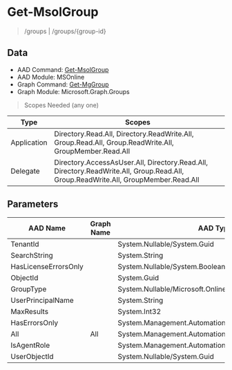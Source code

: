 # Get-MsolGroup

> /groups | /groups/{group-id}

## Data

+ AAD Command: [Get-MsolGroup](https://docs.microsoft.com/en-us/powershell/module/MSOnline/Get-MsolGroup)
+ AAD Module: MSOnline
+ Graph Command: [Get-MgGroup](https://docs.microsoft.com/en-us/powershell/module/Microsoft.Graph.Groups/Get-MgGroup)
+ Graph Module: Microsoft.Graph.Groups

> Scopes Needed (any one)

|Type|Scopes|
|---|---|
|Application|Directory.Read.All, Directory.ReadWrite.All, Group.Read.All, Group.ReadWrite.All, GroupMember.Read.All|
|Delegate|Directory.AccessAsUser.All, Directory.Read.All, Directory.ReadWrite.All, Group.Read.All, Group.ReadWrite.All, GroupMember.Read.All|

## Parameters

|AAD Name|Graph Name|AAD Type|Graph Type|Infos|
|---|---|---|---|---|
|TenantId||System.Nullable/System.Guid|||
|SearchString||System.String|||
|HasLicenseErrorsOnly||System.Nullable/System.Boolean|||
|ObjectId||System.Guid|||
|GroupType||System.Nullable/Microsoft.Online.Administration.GroupType|||
|UserPrincipalName||System.String|||
|MaxResults||System.Int32|||
|HasErrorsOnly||System.Management.Automation.SwitchParameter|||
|All|All|System.Management.Automation.SwitchParameter|System.Management.Automation.SwitchParameter||
|IsAgentRole||System.Management.Automation.SwitchParameter|||
|UserObjectId||System.Nullable/System.Guid|||

